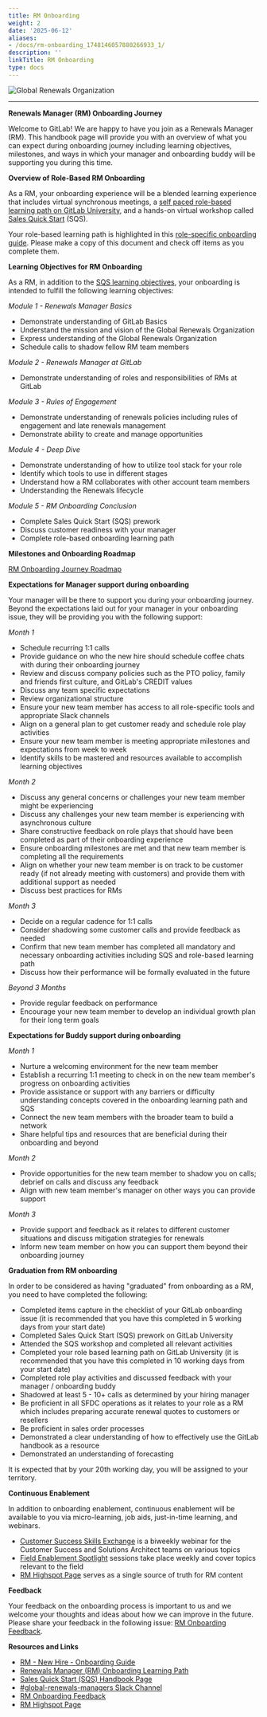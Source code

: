 ```yaml
---
title: RM Onboarding
weight: 2
date: '2025-06-12'
aliases:
- /docs/rm-onboarding_1748146057880266933_1/
description: ''
linkTitle: RM Onboarding
type: docs
---
```


![Global Renewals Organization](/images/customer-success/renewals-managers/GitLab_GR_BLK.gif)

---
**Renewals Manager (RM) Onboarding Journey**

Welcome to GitLab! We are happy to have you join as a Renewals Manager (RM). This handbook page will provide you with an overview of what you can expect during onboarding journey including learning objectives, milestones, and ways in which your manager and onboarding buddy will be supporting you during this time.

**Overview of Role-Based RM Onboarding**

As a RM, your onboarding experience will be a blended learning experience that includes virtual synchronous meetings, a [self paced role-based learning path on GitLab University](https://levelup.gitlab.com/access/saml/login/internal-team-members?returnTo=https://university.gitlab.com/learn/learning-path/renewals-manager-onboarding-journey), and a hands-on virtual workshop called [Sales Quick Start](/handbook/sales/onboarding/) (SQS).

Your role-based learning path is highlighted in this [role-specific onboarding guide](https://docs.google.com/document/d/1zAKuWnUUyy4oB741hX2jBL5OZM2Dk5pqA8EwEe0TYLI/edit). Please make a copy of this document and check off items as you complete them.

**Learning Objectives for RM Onboarding**

As a RM, in addition to the [SQS learning objectives](/handbook/sales/onboarding/sqs-learning-objectives/), your onboarding is intended to fulfill the following learning objectives:

*Module 1 - Renewals Manager Basics*

- Demonstrate understanding of GitLab Basics
- Understand the mission and vision of the Global Renewals Organization
- Express understanding of the Global Renewals Organization
- Schedule calls to shadow fellow RM team members

*Module 2 - Renewals Manager at GitLab*

- Demonstrate understanding of roles and responsibilities of RMs at GitLab

*Module 3 - Rules of Engagement*

- Demonstrate understanding of renewals policies including rules of engagement and late renewals management
- Demonstrate ability to create and manage opportunities

*Module 4 - Deep Dive*

- Demonstrate understanding of how to utilize tool stack for your role
- Identify which tools to use in different stages
- Understand how a RM collaborates with other account team members
- Understanding the Renewals lifecycle

*Module 5 - RM Onboarding Conclusion*

- Complete Sales Quick Start (SQS) prework
- Discuss customer readiness with your manager
- Complete role-based onboarding learning path

**Milestones and Onboarding Roadmap**

[RM Onboarding Journey Roadmap](/handbook/customer-success/renewals-managers/RM-Onboarding-Journey-Roadmap.png)

**Expectations for Manager support during onboarding**

Your manager will be there to support you during your onboarding journey. Beyond the expectations laid out for your manager in your onboarding issue, they will be providing you with the following support:  

*Month 1*

- Schedule recurring 1:1 calls
- Provide guidance on who the new hire should schedule coffee chats with during their onboarding journey
- Review and discuss company policies such as the PTO policy, family and friends first culture, and GitLab's CREDIT values
- Discuss any team specific expectations
- Review organizational structure
- Ensure your new team member has access to all role-specific tools and appropriate Slack channels
- Align on a general plan to get customer ready and schedule role play activities
- Ensure your new team member is meeting appropriate milestones and expectations from week to week
- Identify skills to be mastered and resources available to accomplish learning objectives

*Month 2*

- Discuss any general concerns or challenges your new team member might be experiencing
- Discuss any challenges your new team member is experiencing with asynchronous culture
- Share constructive feedback on role plays that should have been completed as part of their onboarding experience
- Ensure onboarding milestones are met and that new team member is completing all the requirements
- Align on whether your new team member is on track to be customer ready (if not already meeting with customers) and provide them with additional support as needed
- Discuss best practices for RMs

*Month 3*

- Decide on a regular cadence for 1:1 calls
- Consider shadowing some customer calls and provide feedback as needed
- Confirm that new team member has completed all mandatory and necessary onboarding activities including SQS and role-based learning path
- Discuss how their performance will be formally evaluated in the future

*Beyond 3 Months*

- Provide regular feedback on performance
- Encourage your new team member to develop an individual growth plan for their long term goals

**Expectations for Buddy support during onboarding**

*Month 1*

- Nurture a welcoming environment for the new team member  
- Establish a recurring 1:1 meeting to check in on the new team member's progress on onboarding activities
- Provide assistance or support with any barriers or difficulty understanding concepts covered in the onboarding learning path and SQS
- Connect the new team members with the broader team to build a network
- Share helpful tips and resources that are beneficial during their onboarding and beyond

*Month 2*

- Provide opportunities for the new team member to shadow you on calls; debrief on calls and discuss any feedback
- Align with new team member's manager on other ways you can provide support

*Month 3*

- Provide support and feedback as it relates to different customer situations and discuss mitigation strategies for renewals
- Inform new team member on how you can support them beyond their onboarding journey

**Graduation from RM onboarding**

In order to be considered as having "graduated" from onboarding as a RM, you need to have completed the following:

- Completed items capture in the checklist of your GitLab onboarding issue (it is recommended that you have this completed in 5 working days from your start date)
- Completed Sales Quick Start (SQS) prework on GitLab University
- Attended the SQS workshop and completed all relevant activities
- Completed your role based learning path on GitLab University (it is recommended that you have this completed in 10 working days from your start date)
- Completed role play activities and discussed feedback with your manager /  onboarding buddy
- Shadowed at least 5 - 10+ calls as determined by your hiring manager
- Be proficient in all SFDC operations as it relates to your role as a RM which includes preparing accurate renewal quotes to customers or resellers
- Be proficient in sales order processes
- Demonstrated a clear understanding of how to effectively use the GitLab handbook as a resource
- Demonstrated an understanding of forecasting

It is expected that by your 20th working day, you will be assigned to your territory.

**Continuous Enablement**

In addition to onboarding enablement, continuous enablement will be available to you via micro-learning, job aids, just-in-time learning, and webinars.

- [Customer Success Skills Exchange](/handbook/sales/training/customer-success-skills-exchange/) is a biweekly webinar for the Customer Success and Solutions Architect teams on various topics
- [Field Enablement Spotlight](/handbook/sales/training/sales-enablement-sessions/#field-enablement-spotlight-sessions) sessions take place weekly and cover topics relevant to the field
- [RM Highspot Page](https://gitlab.highspot.com/items/65831c38686f413428300ccd) serves as a single source of truth for RM content

**Feedback**

Your feedback on the onboarding process is important to us and we welcome your thoughts and ideas about how we can improve in the future. Please share your feedback in the following issue: [RM Onboarding Feedback](https://gitlab.com/gitlab-com/sales-team/field-operations/enablement/-/issues/2407).

**Resources and Links**

- [RM - New Hire - Onboarding Guide](https://docs.google.com/document/d/1zAKuWnUUyy4oB741hX2jBL5OZM2Dk5pqA8EwEe0TYLI/edit)
- [Renewals Manager (RM) Onboarding Learning Path](https://levelup.gitlab.com/access/saml/login/internal-team-members?returnTo=https://university.gitlab.com/learn/learning-path/renewals-manager-onboarding-journey)
- [Sales Quick Start (SQS) Handbook Page](/handbook/sales/onboarding/)
- [#global-renewals-managers Slack Channel](https://gitlab.enterprise.slack.com/archives/C04JT9WCGUF)
- [RM Onboarding Feedback](https://gitlab.com/gitlab-com/sales-team/field-operations/enablement/-/issues/2407)
- [RM Highspot Page](https://gitlab.highspot.com/items/65831c38686f413428300ccd)
